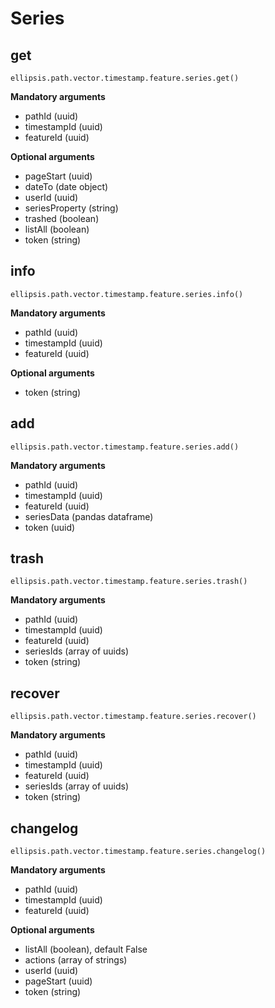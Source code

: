 # Series

## get

    ellipsis.path.vector.timestamp.feature.series.get()

**Mandatory arguments**

- pathId (uuid)
- timestampId (uuid)
- featureId (uuid)

**Optional arguments**

- pageStart (uuid)
- dateTo (date object)
- userId (uuid)
- seriesProperty (string)
- trashed (boolean)
- listAll (boolean)
- token (string)

## info

    ellipsis.path.vector.timestamp.feature.series.info()

**Mandatory arguments**

- pathId (uuid)
- timestampId (uuid)
- featureId (uuid)

**Optional arguments**

- token (string)

## add

    ellipsis.path.vector.timestamp.feature.series.add()

**Mandatory arguments**

- pathId (uuid)
- timestampId (uuid)
- featureId (uuid)
- seriesData (pandas dataframe)
- token (uuid)

## trash

    ellipsis.path.vector.timestamp.feature.series.trash()

**Mandatory arguments**

- pathId (uuid)
- timestampId (uuid)
- featureId (uuid)
- seriesIds (array of uuids)
- token (string)

## recover

    ellipsis.path.vector.timestamp.feature.series.recover()

**Mandatory arguments**

- pathId (uuid)
- timestampId (uuid)
- featureId (uuid)
- seriesIds (array of uuids)
- token (string)

## changelog

    ellipsis.path.vector.timestamp.feature.series.changelog()

**Mandatory arguments**

- pathId (uuid)
- timestampId (uuid)
- featureId (uuid)

**Optional arguments**

- listAll (boolean), default False
- actions (array of strings)
- userId (uuid)
- pageStart (uuid)
- token (string)
